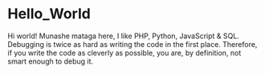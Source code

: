 # Hello_World


Hi world!
Munashe mataga here, I like PHP, Python, JavaScript & SQL. Debugging is twice as hard as writing the code in the first place. Therefore, if you write the code as cleverly as possible, you are, by definition, not smart enough to debug it.



